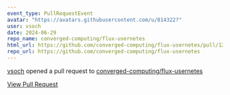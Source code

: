 ```yaml
---
event_type: PullRequestEvent
avatar: "https://avatars.githubusercontent.com/u/814322?"
user: vsoch
date: 2024-06-29
repo_name: converged-computing/flux-usernetes
html_url: https://github.com/converged-computing/flux-usernetes/pull/12
repo_url: https://github.com/converged-computing/flux-usernetes
---
```


<a href='https://github.com/vsoch' target='_blank'>vsoch</a> opened a pull request to <a href='https://github.com/converged-computing/flux-usernetes' target='_blank'>converged-computing/flux-usernetes</a>

<a href='https://github.com/converged-computing/flux-usernetes/pull/12' target='_blank'>View Pull Request</a>